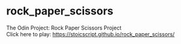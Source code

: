 # rock_paper_scissors
The Odin Project: Rock Paper Scissors Project 
<br>
Click here to play: https://stoicscript.github.io/rock_paper_scissors/
